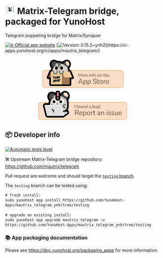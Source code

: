 <!--
N.B.: This README was automatically generated by <https://github.com/YunoHost/apps_tools/blob/main/readme_generator>
It shall NOT be edited by hand.
-->

<h1>
  <img src="https://raw.githubusercontent.com/YunoHost/apps/main/logos/mautrix_telegram.png" width="32px" alt="Logo of Matrix-Telegram bridge">
  Matrix-Telegram bridge, packaged for YunoHost
</h1>

Telegram puppeting bridge for Matrix/Synapse

[![🌐 Official app website](https://img.shields.io/badge/Official_app_website-darkgreen?style=for-the-badge)](https://docs.mau.fi/bridges/python/telegram/index.html)
[![Version: 0.15.2~ynh2](https://img.shields.io/badge/Version-0.15.2~ynh2-rgb(18,138,11)?style=for-the-badge)](https://ci-apps.yunohost.org/ci/apps/mautrix_telegram/)

<div align="center">
<a href="https://apps.yunohost.org/app/mautrix_telegram"><img height="100px" src="https://github.com/YunoHost/yunohost-artwork/raw/refs/heads/main/badges/neopossum-badges/badge_more_info_on_the_appstore.svg"/></a>
<a href="https://github.com/YunoHost-Apps/mautrix_telegram_ynh/issues"><img height="100px" src="https://github.com/YunoHost/yunohost-artwork/raw/refs/heads/main/badges/neopossum-badges/badge_report_an_issue.svg"/></a>
</div>

## 📦 Developer info

[![Automatic tests level](https://apps.yunohost.org/badge/cilevel/mautrix_telegram)](https://ci-apps.yunohost.org/ci/apps/mautrix_telegram/)

🛠️ Upstream Matrix-Telegram bridge repository: <https://github.com/mautrix/telegram>

Pull request are welcome and should target the [`testing` branch](https://github.com/YunoHost-Apps/mautrix_telegram_ynh/tree/testing).

The `testing` branch can be tested using:
```
# fresh install:
sudo yunohost app install https://github.com/YunoHost-Apps/mautrix_telegram_ynh/tree/testing

# upgrade an existing install:
sudo yunohost app upgrade mautrix_telegram -u https://github.com/YunoHost-Apps/mautrix_telegram_ynh/tree/testing
```

### 📚 App packaging documentation

Please see <https://doc.yunohost.org/packaging_apps> for more information.